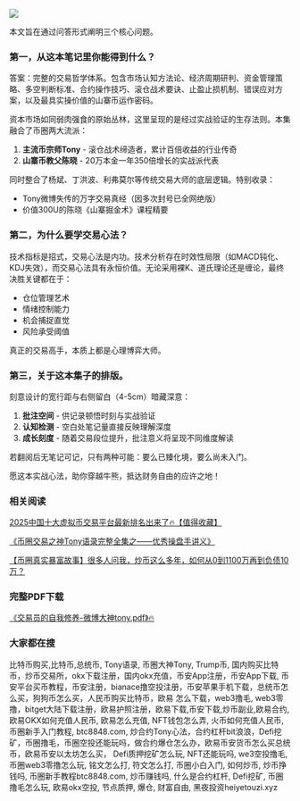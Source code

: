 ![](https://ac63e02.webp.li/交易之神Tony语录-序言.png)

本文旨在通过问答形式阐明三个核心问题。

### 第一，从这本笔记里你能得到什么？ 

答案：完整的交易哲学体系。包含市场认知方法论、经济周期研判、资金管理策略、多空判断标准、合约操作技巧、滚仓战术要诀、止盈止损机制、错误应对方案，以及最具实操价值的山寨币运作密码。

资本市场如同弱肉强食的原始丛林，这里呈现的是经过实战验证的生存法则。本集融合了币圈两大流派：
1. **主流币宗师Tony** - 滚仓战术缔造者，累计百倍收益的行业传奇
2. **山寨币教父陈晓** - 20万本金一年350倍增长的实战派代表

同时整合了杨斌、丁洪波、利弗莫尔等传统交易大师的底层逻辑。特别收录：
- Tony微博失传的万字交易真经（因多次封号已全网绝版）
- 价值300U的陈晓《山寨掘金术》课程精要

### 第二，为什么要学交易心法？ 

技术指标是招式，交易心法是内功。技术分析存在时效性局限（如MACD钝化、KDJ失效），而交易心法具有永恒价值。无论采用裸K、道氏理论还是缠论，最终决胜关键都在于：
- 仓位管理艺术
- 情绪控制能力
- 机会捕捉直觉
- 风险承受阈值

真正的交易高手，本质上都是心理博弈大师。

### 第三，关于这本集子的排版。 

刻意设计的宽行距与右侧留白（4-5cm）暗藏深意：
1. **批注空间** - 供记录顿悟时刻与实战验证
2. **认知检测** - 空白处笔记量直接反映理解深度
3. **成长刻度** - 随着交易段位提升，批注意义将呈现不同维度解读

若翻阅后无笔记可记，只有两种可能：要么已臻化境，要么尚未入门。

愿这本实战心法，助你穿越牛熊，抵达财务自由的应许之地！

### 相关阅读
[2025中国十大虚拟币交易平台最新排名出来了🔥【值得收藏】](https://btc8848.com/top-10-exchanges/)

[《币圈交易之神Tony语录完整全集之——优秀操盘手讲义》](https://heiyetouzi.xyz/tony-yulu-youxiucaopanshoujiangyi)

[【币圈真实暴富故事】很多人问我，炒币这么多年，如何从0到1100万再到负债10万？](https://heiyetouzi.xyz/biquanstory001/)

### 完整PDF下载
[《交易员的自我修养-微博大神tony.pdf》🔥](https://heiyetouzi.xyz/downloads)

### 大家都在搜
比特币购买,比特币,总统币, Tony语录, 币圈大神Tony, Trump币, 国内购买比特币，炒币交易所，okx下载注册，国内okx充值，币安App注册，币安App下载, 币安平台买币教程，币安注册，bianace撸空投注册，币安苹果手机下载，总统币怎么买，狗狗币怎么买，人民币购买比特币，欧易 怎么下载，web3撸毛, web3零撸，bitget大陆下载注册，欧易护照注册，欧易下载,币安下载,炒币副业,欧易合约, 欧易OKX如何充值人民币, 欧易怎么充值, NFT钱包怎么弄, 火币如何充值人民币, 币圈新手入门教程, btc8848.com, 炒合约Tony心法，合约杠杆bit浪浪，Defi挖矿，币圈撸毛，币圈空投还能玩吗，做合约爆仓怎么办，欧易币安货币怎么买总统币，欧易币安以太坊怎么买， Defi质押挖矿怎么玩, NFT还能玩吗, we3空投撸毛, 币圈web3零撸怎么玩, 铭文怎么打, 符文怎么打, 币圈小白入门, 如何炒币, 炒币挣钱吗, 币圈新手教程btc8848.com, 炒币赚钱吗, 什么是合约杠杆, Defi挖矿, 币圈撸毛怎么玩, 欧易okx空投, 节点质押, 爆仓, 财富自由, 黑夜投资heiyetouzi.xyz